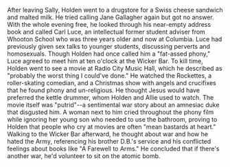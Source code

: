 After leaving Sally, Holden went to a drugstore for a Swiss cheese sandwich and malted milk. He tried calling Jane Gallagher again but got no answer. With the whole evening free, he looked through his near-empty address book and called Carl Luce, an intellectual former student adviser from Whooton School who was three years older and now at Columbia. Luce had previously given sex talks to younger students, discussing perverts and homosexuals. Though Holden had once called him a "fat-assed phony," Luce agreed to meet him at ten o'clock at the Wicker Bar. To kill time, Holden went to see a movie at Radio City Music Hall, which he described as "probably the worst thing I could've done." He watched the Rockettes, a roller-skating comedian, and a Christmas show with angels and crucifixes that he found phony and un-religious. He thought Jesus would have preferred the kettle drummer, whom Holden and Allie used to watch. The movie itself was "putrid"--a sentimental war story about an amnesiac duke that disgusted him. A woman next to him cried throughout the phony film while ignoring her young son who needed to use the bathroom, proving to Holden that people who cry at movies are often "mean bastards at heart." Walking to the Wicker Bar afterward, he thought about war and how he hated the Army, referencing his brother D.B.'s service and his conflicted feelings about books like "A Farewell to Arms." He concluded that if there's another war, he'd volunteer to sit on the atomic bomb.
